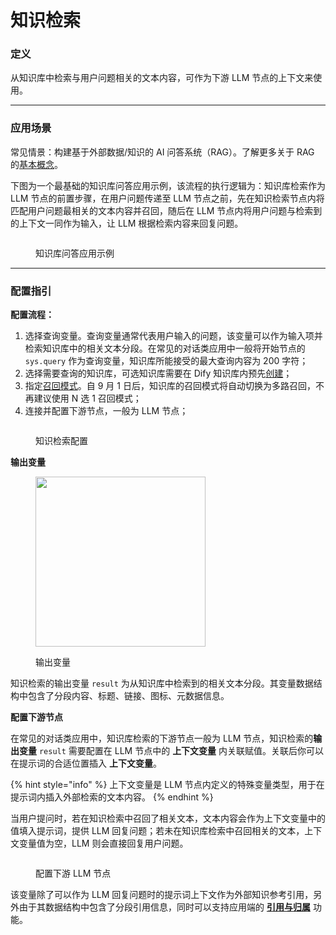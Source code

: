 # 知识检索

### 定义

从知识库中检索与用户问题相关的文本内容，可作为下游 LLM 节点的上下文来使用。



***

### 应用场景

常见情景：构建基于外部数据/知识的 AI 问答系统（RAG）。了解更多关于 RAG 的[基本概念](../../../learn-more/extended-reading/retrieval-augment/)。

下图为一个最基础的知识库问答应用示例，该流程的执行逻辑为：知识库检索作为 LLM 节点的前置步骤，在用户问题传递至 LLM 节点之前，先在知识检索节点内将匹配用户问题最相关的文本内容并召回，随后在 LLM 节点内将用户问题与检索到的上下文一同作为输入，让 LLM 根据检索内容来回复问题。

<figure><img src="https://assets-docs.dify.ai//img/zh_CN/node/c7931c0fa6a8e7704714d5b99e8589f5.webp" alt=""><figcaption><p>知识库问答应用示例</p></figcaption></figure>

***

### 配置指引

**配置流程：**

1. 选择查询变量。查询变量通常代表用户输入的问题，该变量可以作为输入项并检索知识库中的相关文本分段。在常见的对话类应用中一般将开始节点的 `sys.query` 作为查询变量，知识库所能接受的最大查询内容为 200 字符；
2. 选择需要查询的知识库，可选知识库需要在 Dify 知识库内预先[创建](../../knowledge-base/create-knowledge-and-upload-documents/)；
3. 指定[召回模式](../../../learn-more/extended-reading/retrieval-augment/retrieval.md)。自 9 月 1 日后，知识库的召回模式将自动切换为多路召回，不再建议使用 N 选 1 召回模式；
4. 连接并配置下游节点，一般为 LLM 节点；

<figure><img src="https://assets-docs.dify.ai//img/zh_CN/node/d1136ffa6e63b349f09d3f43bd02d7b1.webp" alt=""><figcaption><p>知识检索配置</p></figcaption></figure>

**输出变量**

<figure><img src="https://assets-docs.dify.ai//img/zh_CN/node/8eb59cea454d41dbe0855687490ee735.webp" alt="" width="272"><figcaption><p>输出变量</p></figcaption></figure>

知识检索的输出变量 `result` 为从知识库中检索到的相关文本分段。其变量数据结构中包含了分段内容、标题、链接、图标、元数据信息。

**配置下游节点**

在常见的对话类应用中，知识库检索的下游节点一般为 LLM 节点，知识检索的**输出变量** `result` 需要配置在 LLM 节点中的 **上下文变量** 内关联赋值。关联后你可以在提示词的合适位置插入 **上下文变量**。

{% hint style="info" %}
上下文变量是 LLM 节点内定义的特殊变量类型，用于在提示词内插入外部检索的文本内容。
{% endhint %}

当用户提问时，若在知识检索中召回了相关文本，文本内容会作为上下文变量中的值填入提示词，提供 LLM 回复问题；若未在知识库检索中召回相关的文本，上下文变量值为空，LLM 则会直接回复用户问题。

<figure><img src="https://assets-docs.dify.ai//img/zh_CN/node/e39d496a350885c0e2f336fa7fed4de4.webp" alt=""><figcaption><p>配置下游 LLM 节点</p></figcaption></figure>

该变量除了可以作为 LLM 回复问题时的提示词上下文作为外部知识参考引用，另外由于其数据结构中包含了分段引用信息，同时可以支持应用端的 [**引用与归属**](../../knowledge-base/retrieval-test-and-citation.md#id-2-yin-yong-yu-gui-shu) 功能。
